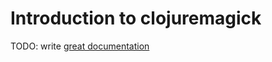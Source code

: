 # Introduction to clojuremagick

TODO: write [great documentation](http://jacobian.org/writing/what-to-write/)
